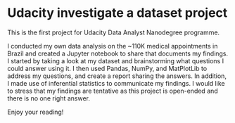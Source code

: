 # Udacity investigate a dataset project

This is the first project for Udacity Data Analyst Nanodegree programme. 


I conducted my own data analysis on the ~110K medical appointments in Brazil and created a Jupyter notebook to share that documents my findings. I started by taking a look at my dataset and brainstorming what questions I could answer using it. I then used Pandas, NumPy, and MatPlotLib to address my questions, and create a report sharing the answers. In addition, I made use of inferential statistics to communicate my findings. I would like to stress that my findings are tentative as this project is open-ended and there is no one right answer. 

Enjoy your reading!
